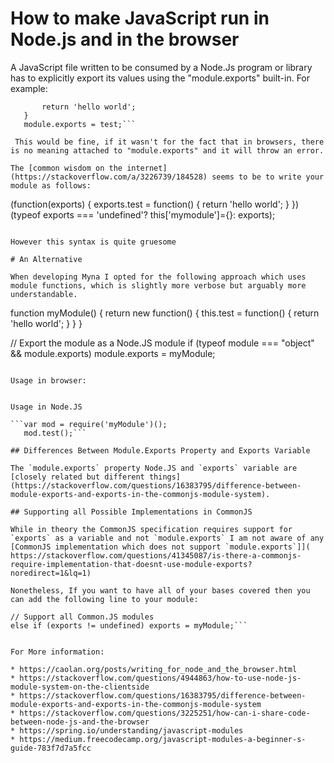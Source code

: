 # How to make JavaScript run in Node.js and in the browser

A JavaScript file written to be consumed by a Node.Js program or library has to explicitly export its values using the "module.exports" built-in. For example:

```function test() {
       return 'hello world';
   }
   module.exports = test;```

 This would be fine, if it wasn't for the fact that in browsers, there is no meaning attached to "module.exports" and it will throw an error.

The [common wisdom on the internet](https://stackoverflow.com/a/3226739/184528) seems to be to write your module as follows:

```
(function(exports) {
  exports.test = function() {
    return 'hello world';
  }
})(typeof exports === 'undefined'? this['mymodule']={}: exports);
```

However this syntax is quite gruesome

# An Alternative 

When developing Myna I opted for the following approach which uses module functions, which is slightly more verbose but arguably more understandable. 

```
function myModule() 
{
  return new function() { 
    this.test = function() {
      return 'hello world';
    }
  }
}
    
// Export the module as a Node.JS module
if (typeof module === "object" && module.exports) 
   module.exports = myModule;
```

Usage in browser:

```
<script href='myModule.js'/>  
<script>
  var mod = myModule();
  mod.test();
</script>
```

Usage in Node.JS

```var mod = require('myModule')();
   mod.test();```

## Differences Between Module.Exports Property and Exports Variable

The `module.exports` property Node.JS and `exports` variable are [closely related but different things](https://stackoverflow.com/questions/16383795/difference-between-module-exports-and-exports-in-the-commonjs-module-system). 

## Supporting all Possible Implementations in CommonJS 

While in theory the CommonJS specification requires support for `exports` as a variable and not `module.exports` I am not aware of any [CommonJS implementation which does not support `module.exports`]](
https://stackoverflow.com/questions/41345087/is-there-a-commonjs-require-implementation-that-doesnt-use-module-exports?noredirect=1&lq=1)

Nonetheless, If you want to have all of your bases covered then you can add the following line to your module: 

```
    // Support all Common.JS modules
    else if (exports != undefined) exports = myModule;```
```

For More information:

* https://caolan.org/posts/writing_for_node_and_the_browser.html
* https://stackoverflow.com/questions/4944863/how-to-use-node-js-module-system-on-the-clientside 
* https://stackoverflow.com/questions/16383795/difference-between-module-exports-and-exports-in-the-commonjs-module-system
* https://stackoverflow.com/questions/3225251/how-can-i-share-code-between-node-js-and-the-browser
* https://spring.io/understanding/javascript-modules
* https://medium.freecodecamp.org/javascript-modules-a-beginner-s-guide-783f7d7a5fcc
